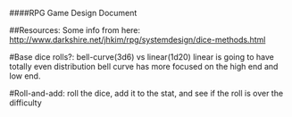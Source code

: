 ####RPG Game Design Document

##Resources:
    Some info from here: http://www.darkshire.net/jhkim/rpg/systemdesign/dice-methods.html


#Base dice rolls?: bell-curve(3d6) vs linear(1d20)
    linear is going to have totally even distribution
    bell curve has more focused on the high end and low end.

#Roll-and-add:
    roll the dice, add it to the stat, and see if the roll is over the difficulty
